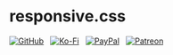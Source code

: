 # responsive.css

[![GitHub](https://brandonhimpfen.github.io/badges/github/github-flat.svg)](https://bit.ly/bh-githubsponsors) &nbsp; [![Ko-Fi](https://brandonhimpfen.github.io/badges/ko-fi/ko-fi-flat.svg)](https://bit.ly/bh-kofi) &nbsp; [![PayPal](https://brandonhimpfen.github.io/badges/paypal/paypal-flat.svg)](https://bit.ly/bh-paypal) &nbsp; [![Patreon](https://brandonhimpfen.github.io/badges/patreon/patreon-flat.svg)](https://bit.ly/bh-patreon)
